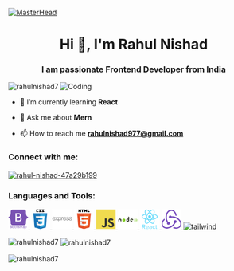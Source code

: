 [![MasterHead](https://www.lambdatest.com/resources/images/news24.gif)](https://RahulNishad5303.io)
<h1 align="center">Hi 👋, I'm Rahul Nishad</h1>
<h3 align="center">I am passionate Frontend Developer from India</h3>
<img align="right" alt="Coding" width="400" src="https://cdn.videoplasty.com/animation/chill-coding-programming-lo-fi-animation-stock-animation-21874-1280x720.jpg?1607096344"/>

<p align="left"> <img src="https://komarev.com/ghpvc/?username=rahulnishad7&label=Profile%20views&color=0e75b6&style=flat" alt="rahulnishad7" /> </p>

- 🌱 I’m currently learning **React**

- 💬 Ask me about **Mern**

- 📫 How to reach me **rahulnishad977@gmail.com**

<h3 align="left">Connect with me:</h3>
<p align="left">
<a href="https://linkedin.com/in/rahul-nishad-47a29b199" target="blank"><img align="center" src="https://raw.githubusercontent.com/rahuldkjain/github-profile-readme-generator/master/src/images/icons/Social/linked-in-alt.svg" alt="rahul-nishad-47a29b199" height="30" width="40" /></a>
</p>

<h3 align="left">Languages and Tools:</h3>
<p align="left"> <a href="https://getbootstrap.com" target="_blank" rel="noreferrer"> <img src="https://raw.githubusercontent.com/devicons/devicon/master/icons/bootstrap/bootstrap-plain-wordmark.svg" alt="bootstrap" width="40" height="40"/> </a> <a href="https://www.w3schools.com/css/" target="_blank" rel="noreferrer"> <img src="https://raw.githubusercontent.com/devicons/devicon/master/icons/css3/css3-original-wordmark.svg" alt="css3" width="40" height="40"/> </a> <a href="https://expressjs.com" target="_blank" rel="noreferrer"> <img src="https://raw.githubusercontent.com/devicons/devicon/master/icons/express/express-original-wordmark.svg" alt="express" width="40" height="40"/> </a> <a href="https://www.w3.org/html/" target="_blank" rel="noreferrer"> <img src="https://raw.githubusercontent.com/devicons/devicon/master/icons/html5/html5-original-wordmark.svg" alt="html5" width="40" height="40"/> </a> <a href="https://developer.mozilla.org/en-US/docs/Web/JavaScript" target="_blank" rel="noreferrer"> <img src="https://raw.githubusercontent.com/devicons/devicon/master/icons/javascript/javascript-original.svg" alt="javascript" width="40" height="40"/> </a> <a href="https://nodejs.org" target="_blank" rel="noreferrer"> <img src="https://raw.githubusercontent.com/devicons/devicon/master/icons/nodejs/nodejs-original-wordmark.svg" alt="nodejs" width="40" height="40"/> </a> <a href="https://reactjs.org/" target="_blank" rel="noreferrer"> <img src="https://raw.githubusercontent.com/devicons/devicon/master/icons/react/react-original-wordmark.svg" alt="react" width="40" height="40"/> </a> <a href="https://redux.js.org" target="_blank" rel="noreferrer"> <img src="https://raw.githubusercontent.com/devicons/devicon/master/icons/redux/redux-original.svg" alt="redux" width="40" height="40"/> </a> <a href="https://tailwindcss.com/" target="_blank" rel="noreferrer"> <img src="https://www.vectorlogo.zone/logos/tailwindcss/tailwindcss-icon.svg" alt="tailwind" width="40" height="40"/> </a> </p>

<p><img align="left" src="https://github-readme-stats.vercel.app/api/top-langs?username=rahulnishad7&show_icons=true&locale=en&layout=compact" alt="rahulnishad7" /></p>

<p>&nbsp;<img align="center" background-color="black" src="https://github-readme-stats.vercel.app/api?username=rahulnishad7&show_icons=true&locale=en" alt="rahulnishad7" /></p>

<p><img align="center" background-color="black" src="https://github-readme-streak-stats.herokuapp.com/?user=rahulnishad7&" alt="rahulnishad7" /></p>

